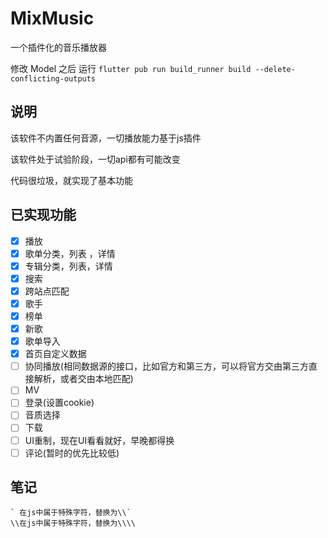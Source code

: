 # MixMusic

一个插件化的音乐播放器

修改 Model 之后 运行 ```flutter pub run build_runner build --delete-conflicting-outputs```

## 说明

该软件不内置任何音源，一切播放能力基于js插件

该软件处于试验阶段，一切api都有可能改变

代码很垃圾，就实现了基本功能

## 已实现功能

- [x] 播放
- [x] 歌单分类，列表 ，详情
- [x] 专辑分类，列表，详情
- [x] 搜索
- [x] 跨站点匹配
- [x] 歌手
- [x] 榜单
- [x] 新歌
- [x] 歌单导入
- [x] 首页自定义数据
- [ ] 协同播放(相同数据源的接口，比如官方和第三方，可以将官方交由第三方直接解析，或者交由本地匹配)
- [ ] MV
- [ ] 登录(设置cookie)
- [ ] 音质选择
- [ ] 下载
- [ ] UI重制，现在UI看看就好，早晚都得换
- [ ] 评论(暂时的优先比较低)

## 笔记

 ```
 ` 在js中属于特殊字符，替换为\\`
 \\在js中属于特殊字符，替换为\\\\
 ```
